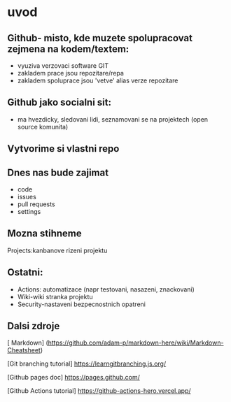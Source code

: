 # uvod

## Github- misto, kde muzete spolupracovat zejmena  na kodem/textem:
* vyuziva verzovaci software GIT
* zakladem prace jsou repozitare/repa
* zakladem spoluprace jsou 'vetve' alias verze repozitare

## Github jako socialni sit:
* ma hvezdicky, sledovani lidi, seznamovani se na projektech (open source komunita)

## Vytvorime si vlastni repo

## Dnes nas bude zajimat
  * code
  * issues
  * pull requests
  * settings

## Mozna stihneme
Projects:kanbanove rizeni projektu

## Ostatni: 
* Actions: automatizace (napr testovani, nasazeni, znackovani)
* Wiki-wiki stranka projektu
* Security-nastaveni bezpecnostnich opatreni

## Dalsi zdroje
[ Markdown] (https://github.com/adam-p/markdown-here/wiki/Markdown-Cheatsheet)

[Git branching tutorial] https://learngitbranching.js.org/

[Github pages doc] https://pages.github.com/

[Github Actions tutorial] https://github-actions-hero.vercel.app/
